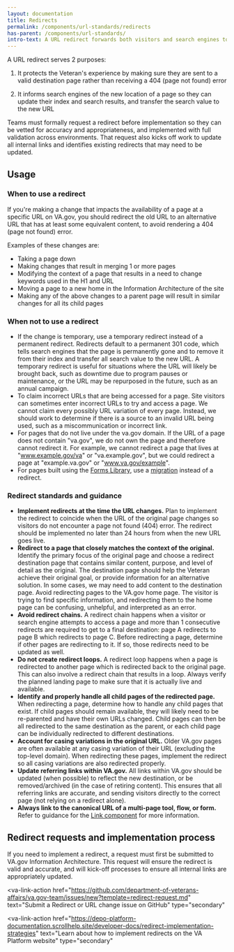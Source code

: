 ```yaml
---
layout: documentation
title: Redirects
permalink: /components/url-standards/redirects
has-parent: /components/url-standards/
intro-text: A URL redirect forwards both visitors and search engines to a different URL than the one requested. Teams should implement a redirect or request a redirect whenever they change a URL or remove a page. 
---
```


A URL redirect serves 2 purposes:

1. It protects the Veteran's experience by making sure they are sent to a valid destination page rather than receiving a 404 (page not found) error

2. It informs search engines of the new location of a page so they can update their index and search results, and transfer the search value to the new URL

Teams must formally request a redirect before implementation so they can be vetted for accuracy and appropriateness, and implemented with full validation across environments. That request also kicks off work to update all internal links and identifies existing redirects that may need to be updated.

## Usage

### When to use a redirect

If you're making a change that impacts the availability of a page at a specific URL on VA.gov, you should redirect the old URL to an alternative URL that has at least some equivalent content, to avoid rendering a 404 (page not found) error.

Examples of these changes are:

* Taking a page down
* Making changes that result in merging 1 or more pages
* Modifying the context of a page that results in a need to change keywords used in the H1 and URL
* Moving a page to a new home in the Information Architecture of the site
* Making any of the above changes to a parent page will result in similar changes for all its child pages

### When not to use a redirect

* If the change is temporary, use a temporary redirect instead of a permanent redirect.  Redirects default to a permanent 301 code, which tells search engines that the page is permanently gone and to remove it from their index and transfer all search value to the new URL. A temporary redirect is useful for situations where the URL will likely be brought back, such as downtime due to program pauses or maintenance, or the URL may be repurposed in the future, such as an annual campaign.
* To claim incorrect URLs that are being accessed for a page.  Site visitors can sometimes enter incorrect URLs to try and access a page. We cannot claim every possibly URL variation of every page. Instead, we should work to determine if there is a source to an invalid URL being used, such as a miscommunication or incorrect link.
* For pages that do not live under the va.gov domain.  If the URL of a page does not contain "va.gov", we do not own the page and therefore cannot redirect it. For example, we cannot redirect a page that lives at "www.example.gov/va" or "va.example.gov", but we could redirect a page at "example.va.gov" or "www.va.gov/example".
* For pages built using the [Forms Library](https://depo-platform-documentation.scrollhelp.site/developer-docs/va-forms-library-overview), use a [migration](https://depo-platform-documentation.scrollhelp.site/developer-docs/va-forms-library-using-forms-in-production#VAFormsLibrary-UsingFormsinProduction-formConfigMigrationsAttribute) instead of a redirect.

### Redirect standards and guidance

* **Implement redirects at the time the URL changes.** Plan to implement the redirect to coincide when the URL of the original page changes so visitors do not encounter a page not found (404) error. The redirect should be implemented no later than 24 hours from when the new URL goes live.
* **Redirect to a page that closely matches the context of the original.** Identify the primary focus of the original page and choose a redirect destination page that contains similar content, purpose, and level of detail as the original. The destination page should help the Veteran achieve their original goal, or provide information for an alternative solution. In some cases, we may need to add content to the destination page. Avoid redirecting pages to the VA.gov home page. The visitor is trying to find specific information, and redirecting them to the home page can be confusing, unhelpful, and interpreted as an error.
* **Avoid redirect chains.** A redirect chain happens when a visitor or search engine attempts to access a page and more than 1 consecutive redirects are required to get to a final destination: page A redirects to page B which redirects to page C. Before redirecting a page, determine if other pages are redirecting to it. If so, those redirects need to be updated as well.
* **Do not create redirect loops.** A redirect loop happens when a page is redirected to another page which is redirected back to the original page. This can also involve a redirect chain that results in a loop. Always verify the planned landing page to make sure that it is actually live and available.
* **Identify and properly handle all child pages of the redirected page.** When redirecting a page, determine how to handle any child pages that exist. If child pages should remain available, they will likely need to be re-parented and have their own URLs changed.  Child pages can then be all redirected to the same destination as the parent, or each child page can be individually redirected to different destinations.
* **Account for casing variations in the original URL.** Older VA.gov pages are often available at any casing variation of their URL (excluding the top-level domain). When redirecting these pages, implement the redirect so all casing variations are also redirected properly.
* **Update referring links within VA.gov.** All links within VA.gov should be updated (when possible) to reflect the new destination, or be removed/archived (in the case of retiring content). This ensures that all referring links are accurate, and sending visitors directly to the correct page (not relying on a redirect alone).
* **Always link to the canonical URL of a multi-page tool, flow, or form.** Refer to guidance for the [Link component](/content-style-guide/links) for more information.

## Redirect requests and implementation process

If you need to implement a redirect, a request must first be submitted to VA.gov Information Architecture.  This request will ensure the redirect is valid and accurate, and will kick-off processes to ensure all internal links are appropriately updated.

<va-link-action
  href="https://github.com/department-of-veterans-affairs/va.gov-team/issues/new?template=redirect-request.md"
  text="Submit a Redirect or URL change issue on GitHub"
  type="secondary"
></va-link-action>

<va-link-action
  href="https://depo-platform-documentation.scrollhelp.site/developer-docs/redirect-implementation-strategies"
  text="Learn about how to implement redirects on the VA Platform website"
  type="secondary"
></va-link-action>
